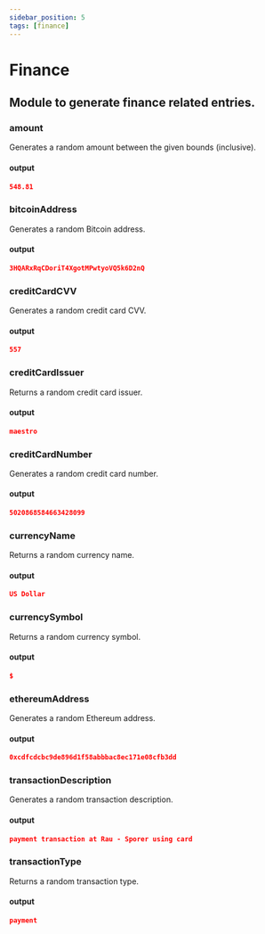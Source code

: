 ```yaml
---
sidebar_position: 5
tags: [finance]
---
```


# Finance

## Module to generate finance related entries.

### amount

Generates a random amount between the given bounds (inclusive).

#### output

```json
548.81
```

### bitcoinAddress

Generates a random Bitcoin address.

#### output

```json
3HQARxRqCDoriT4XgotMPwtyoVQ5k6D2nQ
```

### creditCardCVV

Generates a random credit card CVV.

#### output

```json
557
```

### creditCardIssuer

Returns a random credit card issuer.

#### output

```json
maestro
```

### creditCardNumber

Generates a random credit card number.

#### output

```json
5020868584663428099
```

### currencyName

Returns a random currency name.

#### output

```json
US Dollar
```

### currencySymbol

Returns a random currency symbol.

#### output

```json
$
```

### ethereumAddress

Generates a random Ethereum address.

#### output

```json
0xcdfcdcbc9de896d1f58abbbac8ec171e08cfb3dd
```

### transactionDescription

Generates a random transaction description.

#### output

```json
payment transaction at Rau - Sporer using card
```

### transactionType

Returns a random transaction type.

#### output

```json
payment
```
